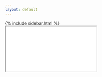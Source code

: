 ```yaml
---
layout: default
---
```


<link rel="stylesheet" href="assets/style.css">

<div class="container">
  {% include sidebar.html %}
  <main class="content">
    <iframe id="pdf-viewer" src="resources/ChatGPT4o-tareas.pdf"></iframe>
  </main>
</div>

<script src="assets/script.js"></script>
